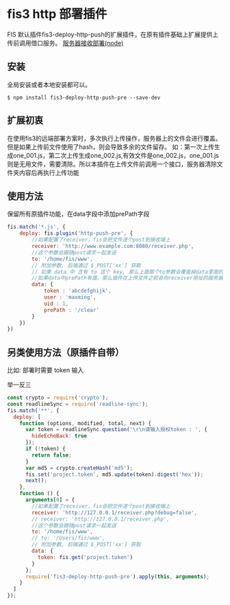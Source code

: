 # fis3 http 部署插件

FIS 默认插件fis3-deploy-http-push的扩展插件，在原有插件基础上扩展提供上传前调用借口服务。
[服务器接收部署(node)](http://www.jianshu.com/p/ab131cb3f012)

## 安装

全局安装或者本地安装都可以。

```
$ npm install fis3-deploy-http-push-pre --save-dev
```

## 扩展初衷

在使用fis3的远端部署方案时，多次执行上传操作，服务器上的文件会进行覆盖。但是如果上传前文件使用了hash，则会导致多余的文件留存。
如：第一次上传生成one_001.js，第二次上传生成one_002.js,有效文件是one_002.js，one_001.js则是无用文件，需要清除。所以本插件在上传文件前调用一个接口，服务器清除文件夹内容后再执行上传功能

## 使用方法

保留所有原插件功能，在data字段中添加prePath字段

```javascript
fis.match('*.js', {
    deploy: fis.plugin('http-push-pre', {
        //如果配置了receiver，fis会把文件逐个post到接收端上
        receiver: 'http://www.example.com:8080/receiver.php',
        //这个参数会跟随post请求一起发送
        to: '/home/fis/www',
        // 附加参数, 后端通过 $_POST['xx'] 获取
        // 如果 data 中 含有 to 这个 key, 那么上面那个to参数会覆盖掉data里面的to
        //如果data中prePath有值，那么插件在上传文件之前会向receiver地址的服务器发送一个GET请求，服务器返回成功才会执行上传操作
        data: {
            token : 'abcdefghijk',
            user : 'maxming',
            uid : 1,
            prePath : '/clear'
        }
    })
})
```

## 另类使用方法（原插件自带）

比如: 部署时需要 token 输入

举一反三

```javascript
const crypto = require('crypto');
const readlineSync = require('readline-sync');
fis.match('**', {
  deploy: [
    function (options, modified, total, next) {
      var token = readlineSync.question('\r\n请输入授权token : ', {
        hideEchoBack: true
      });
      if (!token) {
        return false;
      }
      var md5 = crypto.createHash('md5');
      fis.set('project.token', md5.update(token).digest('hex'));
      next();
    },
    function () {
      arguments[0] = {
        //如果配置了receiver，fis会把文件逐个post到接收端上
        receiver: 'http://127.0.0.1/receiver.php?debug=false',
        // receiver: 'http://127.0.0.1/receiver.php',
        //这个参数会跟随post请求一起发送
        to: '/home/fis/www',
        // to: '/Users/fis/www',
        // 附加参数, 后端通过 $_POST['xx'] 获取
        data: {
          token: fis.get('project.token')
        }
      };
      require('fis3-deploy-http-push-pre').apply(this, arguments);
    }
  ]
});
```
